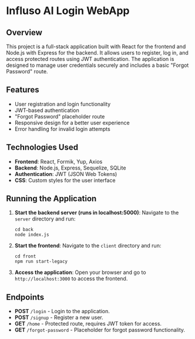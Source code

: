 # Influso AI Login WebApp

## Overview

This project is a full-stack application built with React for the frontend and Node.js with Express for the backend. It allows users to register, log in, and access protected routes using JWT authentication. The application is designed to manage user credentials securely and includes a basic "Forgot Password" route.

## Features

- User registration and login functionality
- JWT-based authentication
- "Forgot Password" placeholder route
- Responsive design for a better user experience
- Error handling for invalid login attempts

## Technologies Used

- **Frontend**: React, Formik, Yup, Axios
- **Backend**: Node.js, Express, Sequelize, SQLite
- **Authentication**: JWT (JSON Web Tokens)
- **CSS**: Custom styles for the user interface

## Running the Application

1. **Start the backend server (runs in localhost:5000)**:
   Navigate to the `server` directory and run:
   ```
   cd back
   node index.js
   ```

3. **Start the frontend**:
   Navigate to the `client` directory and run:

   ```
   cd front
   npm run start-legacy
   ```
   
4. **Access the application**:
   Open your browser and go to `http://localhost:3000` to access the frontend.

## Endpoints

- **POST** `/login` - Login to the application.
- **POST** `/signup` - Register a new user.
- **GET** `/home` - Protected route, requires JWT token for access.
- **GET** `/forgot-password` - Placeholder for forgot password functionality.
